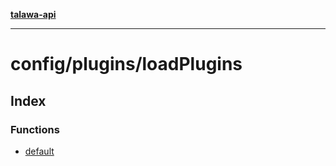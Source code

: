 [**talawa-api**](../../../README.md)

***

# config/plugins/loadPlugins

## Index

### Functions

- [default](functions/default.md)
